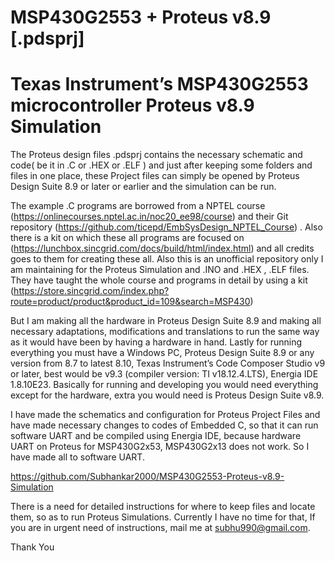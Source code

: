 # MSP430G2553 + Proteus v8.9 [.pdsprj]
# Texas Instrument’s MSP430G2553 microcontroller Proteus v8.9 Simulation
 The Proteus design files .pdsprj contains the necessary schematic and code( be it in .C or .HEX or .ELF ) and just after keeping some folders and files in one place, these Project files can simply be opened by Proteus Design Suite 8.9 or later or earlier and the simulation can be run. 
 
 The example .C programs are borrowed from a NPTEL course <Introduction to Embedded System Design> (https://onlinecourses.nptel.ac.in/noc20_ee98/course) and their Git repository (https://github.com/ticepd/EmbSysDesign_NPTEL_Course) . Also there is a kit on which these all programs are focused on (https://lunchbox.sincgrid.com/docs/build/html/index.html) and all credits goes to them for creating these all.  Also this is an unofficial repository only I am maintaining for the Proteus Simulation and .INO and .HEX , .ELF files. They have taught the whole course and programs in detail by using a kit (https://store.sincgrid.com/index.php?route=product/product&product_id=109&search=MSP430) 
 
 But I am making all the hardware in Proteus Design Suite 8.9 and making all necessary adaptations, modifications and translations to run the same way as it would have been by having a hardware in hand. 
 Lastly for running everything you must have a Windows PC, Proteus Design Suite 8.9 or any version from 8.7 to latest 8.10, Texas Instrument’s Code Composer Studio v9 or later, best would be v9.3 (compiler version: TI v18.12.4.LTS), Energia IDE 1.8.10E23. Basically for running and developing you would need everything except for the hardware, extra you would need is Proteus Design Suite v8.9. 
 
 I have made the schematics and configuration for Proteus Project Files and have made necessary changes to codes of Embedded C, so that it can run software UART and be compiled using Energia IDE, because hardware UART on Proteus for MSP430G2x53, MSP430G2x13 does not work. So I have made all to software UART.

https://github.com/Subhankar2000/MSP430G2553-Proteus-v8.9-Simulation

There is a need for detailed instructions for where to keep files and locate them, so as to run Proteus Simulations. Currently I have no time for that, If you are in urgent need of instructions, mail me at subhu990@gmail.com.

Thank You
